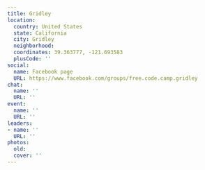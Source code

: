 ```yaml
---
title: Gridley
location:
  country: United States
  state: California
  city: Gridley
  neighborhood: 
  coordinates: 39.363777, -121.693583
  plusCode: ''
social:
  name: Facebook page
  URL: https://www.facebook.com/groups/free.code.camp.gridley
chat:
  name: ''
  URL: ''
event:
  name: ''
  URL: ''
leaders:
- name: ''
  URL: ''
photos:
  old: 
  cover: ''
---
```

